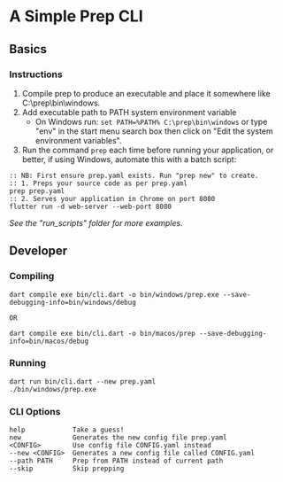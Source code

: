 # A Simple Prep CLI

## Basics

### Instructions
1. Compile prep to produce an executable and place it somewhere like C:\prep\bin\windows.
2. Add executable path to PATH system environment variable
    - On Windows run: `set PATH=%PATH% C:\prep\bin\windows` or type "env" in the start menu search box then click on "Edit the system environment variables".
3. Run the command `prep` each time before running your application, or better, if using Windows, automate this with a batch script:

``` batch
:: NB: First ensure prep.yaml exists. Run "prep new" to create.
:: 1. Preps your source code as per prep.yaml
prep prep.yaml
:: 2. Serves your application in Chrome on port 8080
flutter run -d web-server --web-port 8080
```

*See the "run_scripts" folder for more examples.*

## Developer

### Compiling
    dart compile exe bin/cli.dart -o bin/windows/prep.exe --save-debugging-info=bin/windows/debug

    OR

    dart compile exe bin/cli.dart -o bin/macos/prep --save-debugging-info=bin/macos/debug

### Running
    dart run bin/cli.dart --new prep.yaml
    ./bin/windows/prep.exe

### CLI Options

```text
help            Take a guess!
new             Generates the new config file prep.yaml
<CONFIG>        Use config file CONFIG.yaml instead
--new <CONFIG>  Generates a new config file called CONFIG.yaml
--path PATH     Prep from PATH instead of current path
--skip          Skip prepping
```


